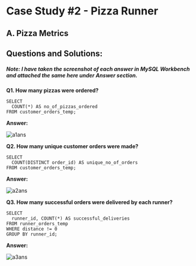 # Case Study #2 - Pizza Runner

## A. Pizza Metrics

## Questions and Solutions:

##### Note: I have taken the screenshot of each answer in MySQL Workbench and attached the same here under Answer section.

**Q1. How many pizzas were ordered?**

```
SELECT
  COUNT(*) AS no_of_pizzas_ordered
FROM customer_orders_temp;

```

**Answer:**


![a1ans](https://github.com/rakeshbangla41/8_Week_SQL_Challenge/assets/132288134/675d3fc9-79e1-459d-85fb-2aa4f865ef45)


**Q2. How many unique customer orders were made?**

```
SELECT 
  COUNT(DISTINCT order_id) AS unique_no_of_orders 
FROM customer_orders_temp;

```

**Answer:**


![a2ans](https://github.com/rakeshbangla41/8_Week_SQL_Challenge/assets/132288134/b4925714-7497-4042-b721-4af3e105c243)


**Q3. How many successful orders were delivered by each runner?**

```
SELECT 
  runner_id, COUNT(*) AS successful_deliveries 
FROM runner_orders_temp 
WHERE distance != 0 
GROUP BY runner_id;

```

**Answer:**


![a3ans](https://github.com/rakeshbangla41/8_Week_SQL_Challenge/assets/132288134/7ac57176-be69-4bbb-8e3a-1147b573cd05)




